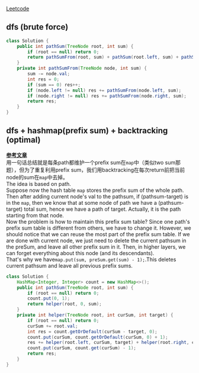 [Leetcode](https://leetcode.com/problems/path-sum-iii/)

## dfs (brute force)
```java
class Solution {
    public int pathSum(TreeNode root, int sum) {
        if (root == null) return 0;
        return pathSumFrom(root, sum) + pathSum(root.left, sum) + pathSum(root.right, sum);
    }
    private int pathSumFrom(TreeNode node, int sum) {
        sum -= node.val;
        int res = 0;
        if (sum == 0) res++;
        if (node.left != null) res += pathSumFrom(node.left, sum);
        if (node.right != null) res += pathSumFrom(node.right, sum);
        return res;
    }
}
```

## dfs + hashmap(prefix sum) + backtracking (optimal)
[**参考文章**](https://leetcode.com/problems/path-sum-iii/discuss/91878/17-ms-O(n)-java-Prefix-sum-method)\
用一句话总结就是每条path都维护一个prefix sum在`map`中（类似two sum那题），但为了重复利用prefix sum，我们用backtracking在每次return前把当前node的sum在`map`中去掉。\
The idea is based on path.\
Suppose now the hash table `map` stores the prefix sum of the whole path. Then after adding current node's val to the pathsum, if (pathsum-target) is in the `map`, then we know that at some node of path we have a (pathsum-target) total sum, hence we have a path of target. Actually, it is the path starting from that node.\
Now the problem is how to maintain this prefix sum table? Since one path's prefix sum table is different from others, we have to change it. However, we should notice that we can reuse the most part of the prefix sum table. If we are done with current node, we just need to delete the current pathsum in the preSum, and leave all other prefix sum in it. Then, in higher layers, we can forget everything about this node (and its descendants).\
That's why we have`map.put(sum, preSum.get(sum) - 1);`.This deletes current pathsum and leave all previous prefix sums.
```java
class Solution {
    HashMap<Integer, Integer> count = new HashMap<>();
    public int pathSum(TreeNode root, int sum) {
        if (root == null) return 0;
        count.put(0, 1);
        return helper(root, 0, sum);
    }
    private int helper(TreeNode root, int curSum, int target) {
        if (root == null) return 0;
        curSum += root.val;
        int res = count.getOrDefault(curSum - target, 0);
        count.put(curSum, count.getOrDefault(curSum, 0) + 1);
        res += helper(root.left, curSum, target) + helper(root.right, curSum, target);
        count.put(curSum, count.get(curSum) - 1);
        return res;
    }
}
```
